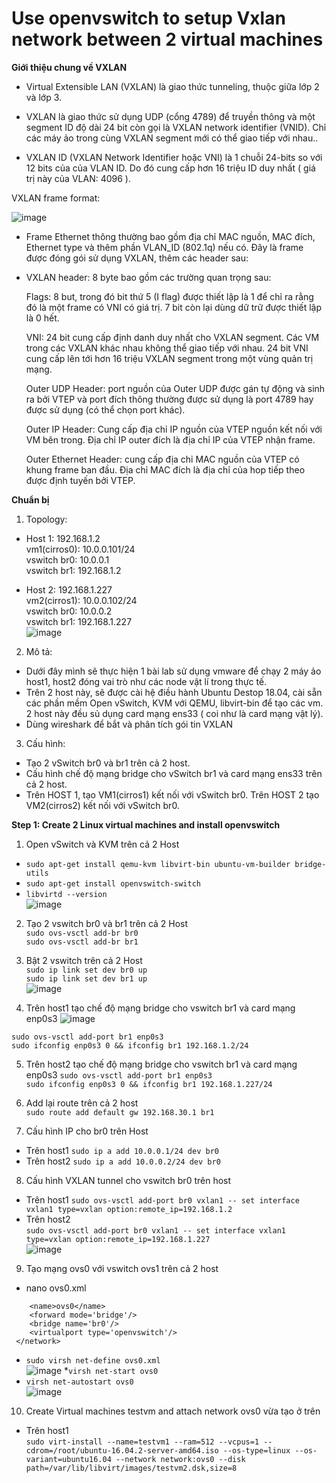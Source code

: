 # Use openvswitch to setup Vxlan network between 2 virtual machines  

**Giới thiệu chung về VXLAN**  

* Virtual Extensible LAN (VXLAN) là giao thức tunneling, thuộc giữa lớp 2 và lớp 3.

* VXLAN là giao thức sử dụng UDP (cổng 4789) để truyền thông và một segment ID độ dài 24 bit còn gọi là VXLAN network identifier (VNID). Chỉ các máy ảo trong cùng VXLAN segment mới có thể giao tiếp với nhau..

* VXLAN ID (VXLAN Network Identifier hoặc VNI) là 1 chuỗi 24-bits so với 12 bits của của VLAN ID. Do đó cung cấp hơn 16 triệu ID duy nhất ( giá trị này của VLAN: 4096 ).

VXLAN frame format:

![image](https://user-images.githubusercontent.com/46991949/118907515-d8717f00-b949-11eb-9eb6-afcfbca57b33.png)

* Frame Ethernet thông thường bao gồm địa chỉ MAC nguồn, MAC đích, Ethernet type và thêm phần VLAN_ID (802.1q) nếu có. Đây là frame được đóng gói sử dụng VXLAN, thêm các header sau:

* VXLAN header: 8 byte bao gồm các trường quan trọng sau:

    Flags: 8 but, trong đó bit thứ 5 (I flag) được thiết lập là 1 để chỉ ra rằng đó là một frame có VNI có giá trị. 7 bit còn lại dùng dữ trữ được thiết lập là 0 hết.

    VNI: 24 bit cung cấp định danh duy nhất cho VXLAN segment. Các VM trong các VXLAN khác nhau không thể giao tiếp với nhau. 24 bit VNI cung cấp lên tới hơn 16 triệu VXLAN     segment trong một vùng quản trị mạng.

    Outer UDP Header: port nguồn của Outer UDP được gán tự động và sinh ra bởi VTEP và port đích thông thường được sử dụng là port 4789 hay được sử dụng (có thể chọn port khác).

    Outer IP Header: Cung cấp địa chỉ IP nguồn của VTEP nguồn kết nối với VM bên trong. Địa chỉ IP outer đích là địa chỉ IP của VTEP nhận frame.

    Outer Ethernet Header: cung cấp địa chỉ MAC nguồn của VTEP có khung frame ban đầu. Địa chỉ MAC đích là địa chỉ của hop tiếp theo được định tuyến bởi VTEP.  
    
**Chuẩn bị**  
1. Topology:  
* Host 1: 192.168.1.2  
    vm1(cirros0): 10.0.0.101/24  
    vswitch br0: 10.0.0.1  
    vswitch br1: 192.168.1.2    
    
* Host 2: 192.168.1.227  
    vm2(cirros1): 10.0.0.102/24  
    vswitch br0: 10.0.0.2  
    vswitch br1: 192.168.1.227    
![image](https://user-images.githubusercontent.com/46991949/118908940-7b2afd00-b94c-11eb-925b-6c9965664dde.png)

2. Mô tả:
* Dưới đây mình sẽ thực hiện 1 bài lab sử dụng vmware để chạy 2 máy ảo host1, host2 đóng vai trò như các node vật lí trong thực tế.
* Trên 2 host này, sẽ được cài hệ điều hành Ubuntu Destop 18.04, cài sẵn các phần mềm Open vSwitch, KVM với QEMU, libvirt-bin để tạo các vm. 2 host này đều sủ dụng card mạng ens33 ( coi như là card mạng vật lý).
* Dùng wireshark để bắt và phân tích gói tin VXLAN

3. Cấu hình:
* Tạo 2 vSwitch br0 và br1 trên cả 2 host.
* Cấu hình chế độ mạng bridge cho vSwitch br1 và card mạng ens33 trên cả 2 host.
* Trên HOST 1, tạo VM1(cirros1) kết nối với vSwitch br0. Trên HOST 2 tạo VM2(cirros2) kết nối với vSwitch br0.

**Step 1: Create 2 Linux virtual machines and install openvswitch**  

1. Open vSwitch và KVM trên cả 2 Host  
* ```sudo apt-get install qemu-kvm libvirt-bin ubuntu-vm-builder bridge-utils```  
* ```sudo apt-get install openvswitch-switch```  
* ```libvirtd --version```  
![image](https://user-images.githubusercontent.com/46991949/118910290-6c454a00-b94e-11eb-9f08-d89426584f46.png)  

2. Tạo 2 vswitch br0 và br1 trên cả 2 Host  
```sudo ovs-vsctl add-br br0```  
```sudo ovs-vsctl add-br br1```  

3. Bật 2 vswitch trên cả 2 Host  
```sudo ip link set dev br0 up```  
```sudo ip link set dev br1 up```  
![image](https://user-images.githubusercontent.com/46991949/118910589-ef66a000-b94e-11eb-870e-ed037da975c7.png)

4. Trên host1 tạo chế độ mạng bridge cho vswitch br1 và card mạng enp0s3 
![image](https://user-images.githubusercontent.com/46991949/118913933-9568d900-b954-11eb-80cd-700fd9276ba9.png)
 
```sudo ovs-vsctl add-port br1 enp0s3```  
```sudo ifconfig enp0s3 0 && ifconfig br1 192.168.1.2/24```

5. Trên host2 tạo chế độ mạng bridge cho vswitch br1 và card mạng enp0s3
```sudo ovs-vsctl add-port br1 enp0s3```   
```sudo ifconfig enp0s3 0 && ifconfig br1 192.168.1.227/24```  

6. Add lại route trên cả 2 host  
```sudo route add default gw 192.168.30.1 br1```  

7. Cấu hình IP cho br0 trên Host
* Trên host1
```sudo ip a add 10.0.0.1/24 dev br0```  
* Trên host2
```sudo ip a add 10.0.0.2/24 dev br0```  

8. Cấu hình VXLAN tunnel cho vswitch br0 trên host
* Trên host1
```sudo ovs-vsctl add-port br0 vxlan1 -- set interface vxlan1 type=vxlan option:remote_ip=192.168.1.2```  
* Trên host2  
```sudo ovs-vsctl add-port br0 vxlan1 -- set interface vxlan1 type=vxlan option:remote_ip=192.168.1.227```  
![image](https://user-images.githubusercontent.com/46991949/118945988-2e611980-b980-11eb-869a-2e5e6d67962a.png)

9. Tạo mạng ovs0 với vswitch ovs1 trên cả 2 host   
* nano ovs0.xml  
```<network>
 	<name>ovs0</name>
 	<forward mode='bridge'/>
 	<bridge name='br0'/>
 	<virtualport type='openvswitch'/>
 </network>
 ```  
* ```sudo virsh net-define ovs0.xml```    
![image](https://user-images.githubusercontent.com/46991949/118946656-cced7a80-b980-11eb-8cb8-9569a056d050.png)
*```virsh net-start ovs0```  
* ```virsh net-autostart ovs0```  
![image](https://user-images.githubusercontent.com/46991949/118946882-0625ea80-b981-11eb-9df2-5af325738d60.png)  

10. Create Virtual machines testvm and attach network ovs0 vừa tạo ở trên  
* Trên host1  
```sudo virt-install --name=testvm1 --ram=512 --vcpus=1 --cdrom=/root/ubuntu-16.04.2-server-amd64.iso --os-type=linux --os-variant=ubuntu16.04 --network network:ovs0 --disk path=/var/lib/libvirt/images/testvm2.dsk,size=8```  


 


